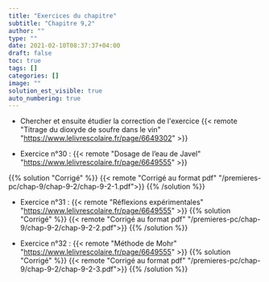 ```yaml
---
title: "Exercices du chapitre"
subtitle: "Chapitre 9,2"
author: ""
type: ""
date: 2021-02-10T08:37:37+04:00
draft: false
toc: true
tags: []
categories: []
image: ""
solution_est_visible: true
auto_numbering: true
---
```


- Chercher et ensuite étudier la correction de l'exercice {{< remote "Titrage du dioxyde de soufre dans le vin" "https://www.lelivrescolaire.fr/page/6649302" >}}

- Exercice n°30 : {{< remote "Dosage de l’eau de Javel" "https://www.lelivrescolaire.fr/page/6649555" >}}

{{% solution "Corrigé" %}}
{{< remote "Corrigé au format pdf" "/premieres-pc/chap-9/chap-9-2/chap-9-2-1.pdf">}}
{{% /solution %}}

- Exercice n°31 : {{< remote "Réflexions expérimentales" "https://www.lelivrescolaire.fr/page/6649555" >}}
{{% solution "Corrigé" %}}
{{< remote "Corrigé au format pdf" "/premieres-pc/chap-9/chap-9-2/chap-9-2-2.pdf">}}
{{% /solution %}}

- Exercice n°32 : {{< remote "Méthode de Mohr" "https://www.lelivrescolaire.fr/page/6649555" >}}
{{% solution "Corrigé" %}}
{{< remote "Corrigé au format pdf" "/premieres-pc/chap-9/chap-9-2/chap-9-2-3.pdf">}}
{{% /solution %}}